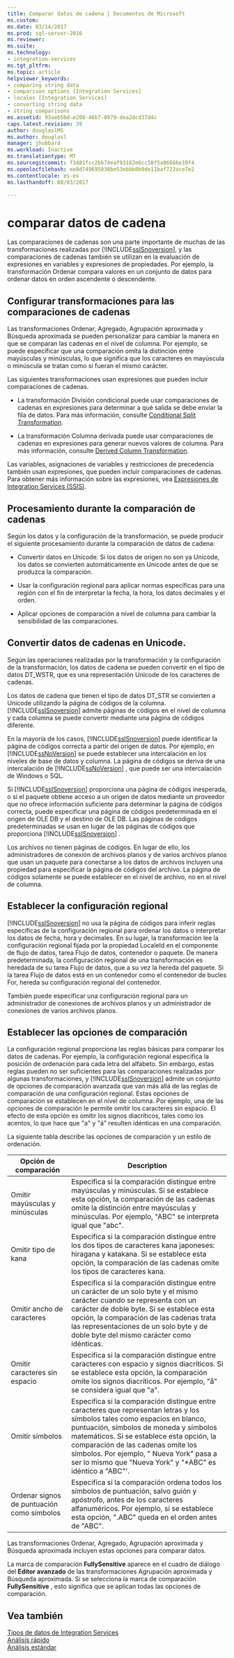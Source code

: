 ```yaml
---
title: Comparar datos de cadena | Documentos de Microsoft
ms.custom: 
ms.date: 03/14/2017
ms.prod: sql-server-2016
ms.reviewer: 
ms.suite: 
ms.technology:
- integration-services
ms.tgt_pltfrm: 
ms.topic: article
helpviewer_keywords:
- comparing string data
- comparison options [Integration Services]
- locales [Integration Services]
- converting string data
- string comparisons
ms.assetid: 93aeb5bd-e208-46b7-8979-dea2dcd37d4c
caps.latest.revision: 39
author: douglaslMS
ms.author: douglasl
manager: jhubbard
ms.workload: Inactive
ms.translationtype: MT
ms.sourcegitcommit: f3481fcc2bb74eaf93182e6cc58f5a06666e10f4
ms.openlocfilehash: ee8d749695838be53ebbb0b9de11baf722ace7e2
ms.contentlocale: es-es
ms.lasthandoff: 08/03/2017

---
```

# <a name="comparing-string-data"></a>comparar datos de cadena
  Las comparaciones de cadenas son una parte importante de muchas de las transformaciones realizadas por [!INCLUDE[ssISnoversion](../../includes/ssisnoversion-md.md)], y las comparaciones de cadenas también se utilizan en la evaluación de expresiones en variables y expresiones de propiedades. Por ejemplo, la transformación Ordenar compara valores en un conjunto de datos para ordenar datos en orden ascendente o descendente.  
  
## <a name="configuring-transformations-for-string-comparisons"></a>Configurar transformaciones para las comparaciones de cadenas  
 Las transformaciones Ordenar, Agregado, Agrupación aproximada y Búsqueda aproximada se pueden personalizar para cambiar la manera en que se comparan las cadenas en el nivel de columna. Por ejemplo, se puede especificar que una comparación omita la distinción entre mayúsculas y minúsculas, lo que significa que los caracteres en mayúscula o minúscula se tratan como si fueran el mismo carácter.  
  
 Las siguientes transformaciones usan expresiones que pueden incluir comparaciones de cadenas.  
  
-   La transformación División condicional puede usar comparaciones de cadenas en expresiones para determinar a qué salida se debe enviar la fila de datos. Para más información, consulte [Conditional Split Transformation](../../integration-services/data-flow/transformations/conditional-split-transformation.md).  
  
-   La transformación Columna derivada puede usar comparaciones de cadenas en expresiones para generar nuevos valores de columna. Para más información, consulte [Derived Column Transformation](../../integration-services/data-flow/transformations/derived-column-transformation.md).  
  
 Las variables, asignaciones de variables y restricciones de precedencia también usan expresiones, que pueden incluir comparaciones de cadenas. Para obtener más información sobre las expresiones, vea [Expresiones de Integration Services &#40;SSIS&#41;](../../integration-services/expressions/integration-services-ssis-expressions.md).  
  
## <a name="processing-during-string-comparison"></a>Procesamiento durante la comparación de cadenas  
 Según los datos y la configuración de la transformación, se puede producir el siguiente procesamiento durante la comparación de datos de cadena:  
  
-   Convertir datos en Unicode. Si los datos de origen no son ya Unicode, los datos se convierten automáticamente en Unicode antes de que se produzca la comparación.  
  
-   Usar la configuración regional para aplicar normas específicas para una región con el fin de interpretar la fecha, la hora, los datos decimales y el orden.  
  
-   Aplicar opciones de comparación a nivel de columna para cambiar la sensibilidad de las comparaciones.  
  
## <a name="converting-string-data-to-unicode"></a>Convertir datos de cadenas en Unicode.  
 Según las operaciones realizadas por la transformación y la configuración de la transformación, los datos de cadena se pueden convertir en el tipo de datos DT_WSTR, que es una representación Unicode de los caracteres de cadenas.  
  
 Los datos de cadena que tienen el tipo de datos DT_STR se convierten a Unicode utilizando la página de códigos de la columna. [!INCLUDE[ssISnoversion](../../includes/ssisnoversion-md.md)] admite páginas de códigos en el nivel de columna y cada columna se puede convertir mediante una página de códigos diferente.  
  
 En la mayoría de los casos, [!INCLUDE[ssISnoversion](../../includes/ssisnoversion-md.md)] puede identificar la página de códigos correcta a partir del origen de datos. Por ejemplo, en [!INCLUDE[ssNoVersion](../../includes/ssnoversion-md.md)] se puede establecer una intercalación en los niveles de base de datos y columna. La página de códigos se deriva de una intercalación de [!INCLUDE[ssNoVersion](../../includes/ssnoversion-md.md)] , que puede ser una intercalación de Windows o SQL.  
  
 Si [!INCLUDE[ssISnoversion](../../includes/ssisnoversion-md.md)] proporciona una página de códigos inesperada, o si el paquete obtiene acceso a un origen de datos mediante un proveedor que no ofrece información suficiente para determinar la página de códigos correcta, puede especificar una página de códigos predeterminada en el origen de OLE DB y el destino de OLE DB. Las páginas de códigos predeterminadas se usan en lugar de las páginas de códigos que proporciona [!INCLUDE[ssISnoversion](../../includes/ssisnoversion-md.md)] .  
  
 Los archivos no tienen páginas de códigos. En lugar de ello, los administradores de conexión de archivos planos y de varios archivos planos que usan un paquete para conectarse a los datos de archivos incluyen una propiedad para especificar la página de códigos del archivo. La página de códigos solamente se puede establecer en el nivel de archivo, no en el nivel de columna.  
  
## <a name="setting-locale"></a>Establecer la configuración regional  
 [!INCLUDE[ssISnoversion](../../includes/ssisnoversion-md.md)] no usa la página de códigos para inferir reglas específicas de la configuración regional para ordenar los datos o interpretar los datos de fecha, hora y decimales. En su lugar, la transformación lee la configuración regional fijada por la propiedad LocaleId en el componente de flujo de datos, tarea Flujo de datos, contenedor o paquete. De manera predeterminada, la configuración regional de una transformación es heredada de su tarea Flujo de datos, que a su vez la hereda del paquete. Si la tarea Flujo de datos está en un contenedor como el contenedor de bucles For, hereda su configuración regional del contenedor.  
  
 También puede especificar una configuración regional para un administrador de conexiones de archivos planos y un administrador de conexiones de varios archivos planos.  
  
## <a name="setting-comparison-options"></a>Establecer las opciones de comparación  
 La configuración regional proporciona las reglas básicas para comparar los datos de cadenas. Por ejemplo, la configuración regional especifica la posición de ordenación para cada letra del alfabeto. Sin embargo, estas reglas pueden no ser suficientes para las comparaciones realizadas por algunas transformaciones, y [!INCLUDE[ssISnoversion](../../includes/ssisnoversion-md.md)] admite un conjunto de opciones de comparación avanzada que van más allá de las reglas de comparación de una configuración regional. Estas opciones de comparación se establecen en el nivel de columna. Por ejemplo, una de las opciones de comparación le permite omitir los caracteres sin espacio. El efecto de esta opción es omitir los signos diacríticos, tales como los acentos, lo que hace que "a" y "á" resulten idénticas en una comparación.  
  
 La siguiente tabla describe las opciones de comparación y un estilo de ordenación.  
  
|Opción de comparación|Description|  
|-----------------------|-----------------|  
|Omitir mayúsculas y minúsculas|Especifica si la comparación distingue entre mayúsculas y minúsculas. Si se establece esta opción, la comparación de las cadenas omite la distinción entre mayúsculas y minúsculas. Por ejemplo, "ABC" se interpreta igual que "abc".|  
|Omitir tipo de kana|Especifica si la comparación distingue entre los dos tipos de caracteres kana japoneses: hiragana y katakana. Si se establece esta opción, la comparación de las cadenas omite los tipos de caracteres kana.|  
|Omitir ancho de caracteres|Especifica si la comparación distingue entre un carácter de un solo byte y el mismo carácter cuando se representa con un carácter de doble byte. Si se establece esta opción, la comparación de las cadenas trata las representaciones de un solo byte y de doble byte del mismo carácter como idénticas.|  
|Omitir caracteres sin espacio|Especifica si la comparación distingue entre caracteres con espacio y signos diacríticos. Si se establece esta opción, la comparación omite los signos diacríticos. Por ejemplo, "å" se considera igual que "a".|  
|Omitir símbolos|Especifica si la comparación distingue entre caracteres que representan letras y los símbolos tales como espacios en blanco, puntuación, símbolos de moneda y símbolos matemáticos. Si se establece esta opción, la comparación de las cadenas omite los símbolos. Por ejemplo, " Nueva York" pasa a ser lo mismo que "Nueva York" y "*ABC" es idéntico a "ABC"'.|  
|Ordenar signos de puntuación como símbolos|Especifica si la comparación ordena todos los símbolos de puntuación, salvo guión y apóstrofo, antes de los caracteres alfanuméricos. Por ejemplo, si se establece esta opción, ".ABC" queda en el orden antes de "ABC".|  
  
 Las transformaciones Ordenar, Agregado, Agrupación aproximada y Búsqueda aproximada incluyen estas opciones para comparar datos.  
  
 La marca de comparación **FullySensitive** aparece en el cuadro de diálogo del **Editor avanzado** de las transformaciones Agrupación aproximada y Búsqueda aproximada. Si se selecciona la marca de comparación **FullySensitive** , esto significa que se aplican todas las opciones de comparación.  
  
## <a name="see-also"></a>Vea también  
 [Tipos de datos de Integration Services](../../integration-services/data-flow/integration-services-data-types.md)   
 [Análisis rápido](http://msdn.microsoft.com/library/6688707d-3c5b-404e-aa2f-e13092ac8d95)   
 [Análisis estándar](http://msdn.microsoft.com/library/dfe835b1-ea52-4e18-a23a-5188c5b6f013)  
  
  

